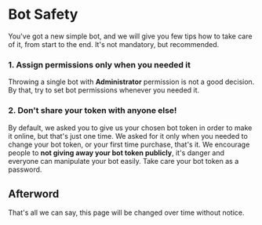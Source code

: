 # Bot Safety
You've got a new simple bot, and we will give you few tips how to take care of it, from start to the end.
It's not mandatory, but recommended.

### 1. Assign permissions only when you needed it
Throwing a single bot with **Administrator** permission is not a good decision.
By that, try to set bot permissions whenever you needed it.

### 2. Don't share your token with anyone else!
By default, we asked you to give us your chosen bot token in order to make it online, but that's just one time.
We asked for it only when you needed to change your bot token, or your first time purchase, that's it.
We encourage people to **not giving away your bot token publicly**, it's danger and everyone can manipulate your bot easily.
Take care your bot token as a password.

## Afterword
That's all we can say, this page will be changed over time without notice.
